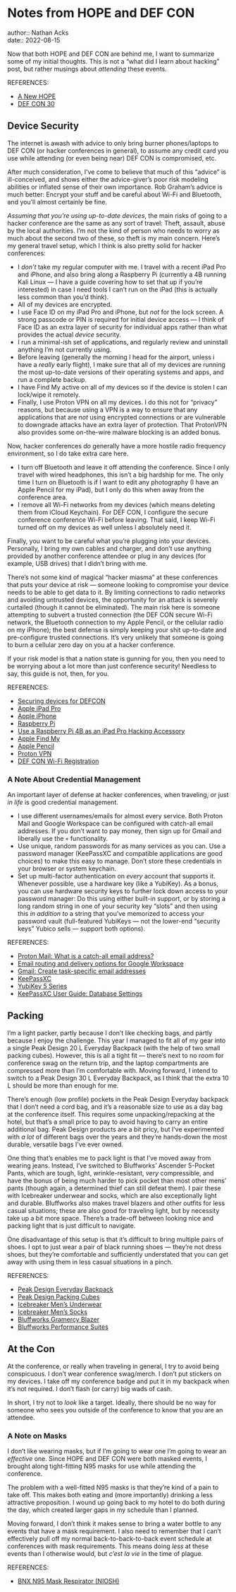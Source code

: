 # Notes from HOPE and DEF CON

author:: Nathan Acks  
date:: 2022-08-15

Now that both HOPE and DEF CON are behind me, I want to summarize some of my initial thoughts. This is not a “what did I learn about hacking” post, but rather musings about *attending* these events.

REFERENCES:

* [A New HOPE](https://xiv.hope.net/)
* [DEF CON 30](https://defcon.org/html/defcon-30/dc-30-index.html)

## Device Security

The internet is awash with advice to only bring burner phones/laptops to DEF CON (or hacker conferences in general), to assume any credit card you use while attending (or even being near) DEF CON is compromised, etc.

After much consideration, I’ve come to believe that much of this “advice” is ill-conceived, and shows either the advice-giver’s poor risk modeling abilities or inflated sense of their own importance. Rob Graham’s advice is much better: Encrypt your stuff and be careful about Wi-Fi and Bluetooth, and you’ll almost certainly be fine.

*Assuming that you’re using up-to-date devices*, the main risks of going to a hacker conference are the same as any sort of travel: Theft, assault, abuse by the local authorities. I’m not the kind of person who needs to worry as much about the second two of these, so theft is my main concern. Here’s my general travel setup, which I think is also pretty solid for hacker conferences:

* I *don’t* take my regular computer with me. I travel with a recent iPad Pro and iPhone, and also bring along a Raspberry Pi (currently a 4B running Kali Linux — I have a guide covering how to set that up if you’re interested) in case I need tools I can’t run on the iPad (this is actually less common than you’d think).
* All of my devices are encrypted.
* I use Face ID on my iPad Pro and iPhone, but *not* for the lock screen. A strong passcode or PIN is required for initial device access — I think of Face ID as an extra layer of security for individual apps rather than what provides the actual *device* security.
* I run a minimal-ish set of applications, and regularly review and uninstall anything I’m not currently using.
* Before leaving (generally the morning I head for the airport, unless i have a *really* early flight), I make sure that all of my devices are running the most up-to-date versions of their operating systems and apps, and run a complete backup.
* I have Find My active on all of my devices so if the device is stolen I can lock/wipe it remotely.
* Finally, I use Proton VPN on all my devices. I do this not for “privacy” reasons, but because using a VPN is a way to ensure that any applications that are *not* using encrypted connections or are vulnerable to downgrade attacks have an extra layer of protection. That ProtonVPN also provides some on-the-wire malware blocking is an added bonus.

Now, hacker conferences *do* generally have a more hostile radio frequency environment, so I do take extra care here.

* I turn off Bluetooth and leave it off attending the conference. Since I only travel with wired headphones, this isn’t a big hardship for me. The only time I turn on Bluetooth is if I want to edit any photography (I have an Apple Pencil for my iPad), but I only do this when away from the conference area.
* I remove all Wi-Fi networks from my devices (which means deleting them from iCloud Keychain). For DEF CON, I configure the secure conference conference Wi-Fi before leaving. That said, I keep Wi-Fi turned off on my devices as well unless I absolutely need it.

Finally, you want to be careful what you’re plugging into your devices. Personally, I bring my own cables and charger, and don’t use anything provided by another conference attendee or plug in any devices (for example, USB drives) that I didn’t bring with me.

There’s not some kind of magical “hacker miasma” at these conferences that puts your device at risk — someone looking to compromise your device needs to be able to get data to it. By limiting connections to radio networks and avoiding untrusted devices, the opportunity for an attack is severely curtailed (though it cannot be eliminated). The main risk here is someone attempting to subvert a trusted connection (the DEF CON secure Wi-Fi network, the Bluetooth connection to my Apple Pencil, or the cellular radio on my iPhone); the best defense is simply keeping your shit up-to-date and pre-configure trusted connections. It’s very unlikely that someone is going to burn a cellular zero day on you at a hacker conference.

If your risk model is that a nation state is gunning for you, then you need to be worrying about a lot more than just conference security! Needless to say, this guide is not, then, for you.

REFERENCES:

* [Securing devices for DEFCON](https://blog.erratasec.com/2019/08/securing-devices-for-defcon.html)
* [Apple iPad Pro](https://www.apple.com/ipad-pro/)
* [Apple iPhone](https://www.apple.com/iphone/)
* [Raspberry Pi](https://www.raspberrypi.com/)
* [Use a Raspberry Pi 4B as an iPad Pro Hacking Accessory](../notes/use-a-raspberry-pi-4b-as-an-ipad-pro-hacking-accessory.md)
* [Apple Find My](https://www.apple.com/icloud/find-my/)
* [Apple Pencil](https://www.apple.com/apple-pencil/)
* [Proton VPN](https://protonvpn.com/)
* [DEF CON Wi-Fi Registration](https://wifireg.defcon.org/)

### A Note About Credential Management

An important layer of defense at hacker conferences, when traveling, or just *in life* is good credential management.

* I use different usernames/emails for almost every service. Both Proton Mail and Google Workspace can be configured with catch-all email addresses. If you don’t want to pay money, then sign up for Gmail and liberally use the `+` functionality.
* Use unique, random passwords for as many services as you can. Use a password manager (KeePassXC and compatible applications are good choices) to make this easy to manage. Don’t store these credentials in your browser or system keychain.
* Set up multi-factor authentication on *every* account that supports it. Whenever possible, use a hardware key (like a YubiKey). As a bonus, you can use hardware security keys to further lock down access to your password manager: Do this using either built-in support, or by storing a long random string in one of your security key “slots” and then using this *in addition to* a string that you’ve memorized to access your password vault (full-featured YubiKeys — not the lower-end “security keys” Yubico sells — support both options).

REFERENCES:

* [Proton Mail: What is a catch-all email address?](https://proton.me/support/catch-all)
* [Email routing and delivery options for Google Workspace](https://support.google.com/a/answer/2685650)
* [Gmail: Create task-specific email addresses](https://support.google.com/a/users/answer/9308648)
* [KeePassXC](https://keepassxc.org)
* [YubiKey 5 Series](https://www.yubico.com/products/yubikey-5-overview/)
* [KeePassXC User Guide: Database Settings](https://keepassxc.org/docs/KeePassXC_UserGuide.html#_database_settings)

## Packing

I’m a light packer, partly because I don’t like checking bags, and partly because I enjoy the challenge. This year I managed to fit all of my gear into a single Peak Design 20 L Everyday Backpack (with the help of two small packing cubes). However, this is all a tight fit — there’s next to no room for conference swag on the return trip, and the laptop compartments are compressed more than I’m comfortable with. Moving forward, I intend to switch to a Peak Design 30 L Everyday Backpack, as I think that the extra 10 L should be more than enough for me.

There’s enough (low profile) pockets in the Peak Design Everyday backpack that I don’t need a cord bag, and it’s a reasonable size to use as a day bag at the conference itself. This requires some unpacking/repacking at the hotel, but that’s a small price to pay to avoid having to carry an entire additional bag. Peak Design products are a bit pricy, but I’ve experimented with *a lot* of different bags over the years and they’re hands-down the most durable, versatile bags I’ve ever owned.

One thing that’s enables me to pack light is that I’ve moved away from wearing jeans. Instead, I’ve switched to Bluffworks’ Ascender 5-Pocket Pants, which are tough, light, wrinkle-resistant, *very* compressible, and have the bonus of being much harder to pick pocket than most other mens’ pants (though again, a determined thief can still defeat them). I pair these with Icebreaker underwear and socks, which are also exceptionally light and durable. Bluffworks also makes travel blazers and other outfits for less casual situations; these are also good for traveling light, but by necessity take up a bit more space. There’s a trade-off between looking nice and packing light that is just difficult to navigate.

One disadvantage of this setup is that it’s difficult to bring multiple pairs of shoes. I opt to just wear a pair of black running shoes — they’re not dress shoes, but they’re comfortable and sufficiently understated that you can get away with using them in less casual situations in a pinch.

REFERENCES:

* [Peak Design Everyday Backpack](https://www.peakdesign.com/products/everyday-backpack)
* [Peak Design Packing Cubes](https://www.peakdesign.com/products/packing-cube/)
* [Icebreaker Men’s Underwear](https://www.icebreaker.com/en-us/mens-underwear)
* [Icebreaker Men’s Socks](https://www.icebreaker.com/en-us/mens-socks)
* [Bluffworks Gramercy Blazer](https://shop.bluffworks.com/products/gramercy-blazer-classic-fit-blue-hour)
* [Bluffworks Performance Suites](https://shop.bluffworks.com/pages/performance-suits)

## At the Con

At the conference, or really when traveling in general, I try to avoid being conspicuous. I don’t wear conference swag/merch. I don’t put stickers on my devices. I take off my conference badge and put it in my backpack when it’s not required. I don’t flash (or carry) big wads of cash.

In short, I try not to *look* like a target. Ideally, there should be no way for someone who sees you outside of the conference to know that you are an attendee.

### A Note on Masks

I don’t like wearing masks, but if I’m going to wear one I’m going to wear an *effective* one. Since HOPE and DEF CON were both masked events, I brought along tight-fitting N95 masks for use while attending the conference.

The problem with a well-fitted N95 masks is that they’re kind of a pain to take off. This makes both eating and (more importantly) drinking a less attractive proposition. I wound up going back to my hotel to do both during the day, which created larger gaps in my schedule than I planned.

Moving forward, I don’t think it makes sense to bring a water bottle to any events that have a mask requirement. I also need to remember that I can’t effectively pull off my normal back-to-back-to-back event schedule at conferences with mask requirements. This means doing *less* at these events than I otherwise would, but *c’est la vie* in the time of plague.

REFERENCES:

* [BNX N95 Mask Respirator (NIOSH)](https://bnx.com/products/n95-mask-black-made-in-usa-bifold-h95b/)
